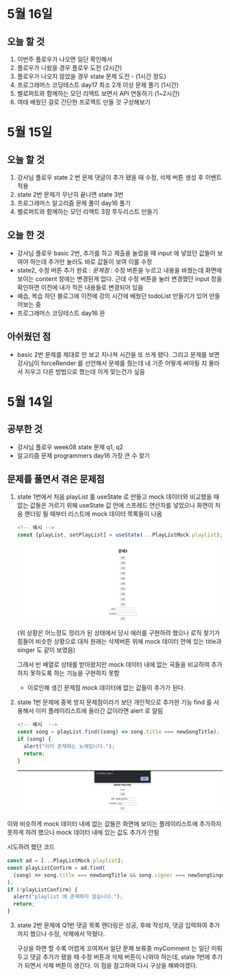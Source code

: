 # 5월 16일

## 오늘 할 것

1. 이번주 플로우가 나오면 일단 확인해서
2. 플로우가 나왔을 경우 플로우 도전 (2시간)
3. 플로우가 나오지 않았을 경우 state 문제 도전 - (1시간 정도)
4. 프로그래머스 코딩테스트 day17 최소 2개 이상 문제 풀기 (1시간)
5. 벨로퍼트와 함께하는 모던 리액트 보면서 API 연동하기 (1~2시간)
6. 여태 배웠던 걸로 간단한 프로젝트 만들 것 구상해보기

# 5월 15일

## 오늘 할 것

1. 강사님 플로우 state 2 번 문제 댓글이 추가 됐을 때 수정, 삭제 버튼 생성 후 이벤트 적용
2. state 2번 문제가 무난히 끝나면 state 3번
3. 프로그래머스 알고리즘 문제 풀이 day16 풀기
4. 벨로퍼트와 함께하는 모던 리액트 3장 투두리스트 만들기

## 오늘 한 것

- 강사님 플로우 basic 2번, 추가를 하고 제출을 눌렀을 때 input 에 넣었던 값들이 보여야 하는데 추가만 눌러도 바로 값들이 보여 이를 수정
- state2, 수정 버튼 추가 완료 : _문제점_ : 수정 버튼을 누르고 내용을 바꿨는데 화면에 보이는 content 창에는 변경된게 없다. 근데 수정 버튼을 눌러 변경했던 input 창을 확인하면 이전에 내가 적은 내용들로 변경되어 있음
- 예습, 복습 하던 블로그에 이전에 강의 시간에 배웠던 todoList 만들기가 있어 만들어보는 중
- 프로그래머스 코딩테스트 day16 완

## 아쉬웠던 점

- basic 2번 문제를 제대로 안 보고 지나쳐 시간을 또 쓰게 됐다. 그리고 문제를 보면 강사님이 forceRender 를 선언해서 문제를 줬는데 내 기준 어떻게 써야될 지 몰라서 지우고 다른 방법으로 했는데 이게 맞는건가 싶음

# 5월 14일

## 공부한 것

- 강사님 플로우 week08 state 문제 q1, q2
- 알고리즘 문제 programmers day16 가장 큰 수 찾기

## 문제를 풀면서 겪은 문제점

1. state 1번에서
   처음 playList 를 useState 로 만들고
   mock 데이터와 비교했을 때 없는 값들은 거르기 위해 useState 값 안에 스프레드 연산자를 넣었으나 화면이 처음 랜더링 될 때부터 리스트에 mock 데이터 목록들이 나옴

   ```jsx
   <!-- 예시 -->
   const [playList, setPlayList] = useState(...PlayListMock.playlist);
   ```

   <img src='./week08/hooktest/img/ErrorCapture1.png' />

   (위 상황은 어느정도 정리가 된 상태에서 당시 에러를 구현하려 했으나 로직 찾기가 힘들어 비슷한 상황으로 대처 원래는 삭제버튼 위에 mock 데이터 안에 있는 title과 singer 도 같이 보였음)

   그래서 빈 배열로 상태를 받아왔지만
   mock 데이터 내에 없는 곡들을 비교하여 추가하지 못하도록 하는 기능을 구현하지 못함

   - 이로인해 생긴 문제점 mock 데이터에 없는 값들이 추가가 된다.

2. state 1번 문제에 중복 방지
   문제점이라기 보단 개인적으로 추가한 기능
   find 를 사용해서 이미 플레이리스트에 올라간 값이라면 alert 로 알림

   ```jsx
   <!-- 예시  -->
   const song = playList.find((song) => song.title === newSongTitle);
   if (song) {
     alert("이미 존재하는 노래입니다.");
     return;
   }
   ```

    <img src='./week08/hooktest/img/testCapture1.png' />

이와 비슷하게 mock 데이터 내에 없는 값들은 화면에 보이는 플레이리스트에 추가하지 못하게 하려 했으나 mock 데이터 내에 있는 값도 추가가 안됨

시도하려 했던 코드

```jsx
const ad = [...PlayListMock.playlist];
const playListConfirm = ad.find(
  (song) => song.title === newSongTitle && song.signer === newSongSinger
);
if (!playListConfirm) {
  alert("playlist 에 존재하지 않습니다.");
  return;
}
```

3. state 2번 문제에 Q1번 댓글 목록 랜더링은 성공,
   후에 작성자, 댓글 입력하여 추가까지 했으나
   수정, 삭제에서 막혔다.

   구상을 하면 할 수록 어렵게 꼬여져서 일단 문제 보류중
   myComment 는 일단 미뤄두고 댓글 추가가 됐을 때 수정 버튼과
   삭제 버튼이 나와야 하는데, state 1번에 추가가 되면서 삭제 버튼이 생긴다.
   이 점을 참고하여 다시 구상을 해봐야겠다.
